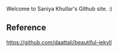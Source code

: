 Welcome to Saniya Khullar's Github site. :)
## Reference
https://github.com/daattali/beautiful-jekyll 
